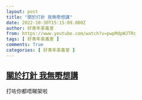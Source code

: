 ```yaml
---
layout: post
title: "關於打針 我無嘢想講"
date: 2022-10-30T15:15:09.000Z
author: 好青年荼毒室
from: https://www.youtube.com/watch?v=pwpMdpWJTRc
tags: [ 好青年荼毒室 ]
comments: True
categories: [ 好青年荼毒室 ]
---
```

<!--1667142909000-->
[關於打針 我無嘢想講](https://www.youtube.com/watch?v=pwpMdpWJTRc)
------

<div>
打咗你都唔睇架啦
</div>
